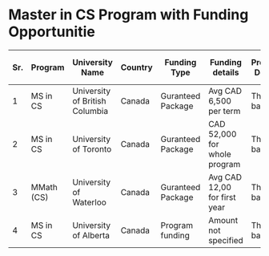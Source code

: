 # Master in CS Program with Funding Opportunitie 

| Sr.| Program | University Name | Country | Funding Type | Funding details | Program Details | As per on |
|----|---------|-----------------|---------|--------------|-----------------|-----------------|-----------|
| 1  | MS in CS | University of British Columbia | Canada | Guranteed Package | Avg CAD 6,500 per term | Thesis based | 27-05-2022 |
| 2  | MS in CS | University of Toronto | Canada | Guranteed Package | CAD 52,000 for whole program | Thesis based | 27-05-2022 |
| 3  | MMath (CS) | University of Waterloo | Canada | Guranteed Package | Avg CAD 12,00 for first year | Thesis based | 27-05-2022 |
| 4  | MS in CS | University of Alberta | Canada | Program funding | Amount not specified | Thesis based | 27-05-2022 |

